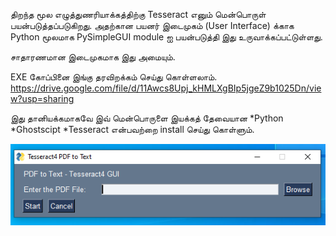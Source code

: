 திறந்த மூல எழுத்துணரியாக்கத்திற்கு Tesseract எனும் மென்பொருள் பயன்படுத்தப்படுகிறது. அதற்கான பயனர் இடைமுகம் 
(User Interface) க்காக Python மூலமாக PySimpleGUI module ஐ பயன்படுத்தி இது உருவாக்கப்பட்டுள்ளது.

சாதாரணமான இடைமுகமாக இது அமையும்.

EXE கோப்பினை இங்கு தரவிறக்கம் செய்து கொள்ளலாம்.
https://drive.google.com/file/d/11Awcs8Upj_kHMLXgBIp5jgeZ9b1025Dn/view?usp=sharing

இது தானியக்கமாகவே இவ் மென்பொருளை இயக்கத் தேவையான 
*Python
*Ghostscipt
*Tesseract 
என்பவற்றை install செய்து கொள்ளும்.

![Front Screen](https://github.com/Parathantl/tesseract_gui/blob/master/PySimpleGui/screenshots/First.PNG)


